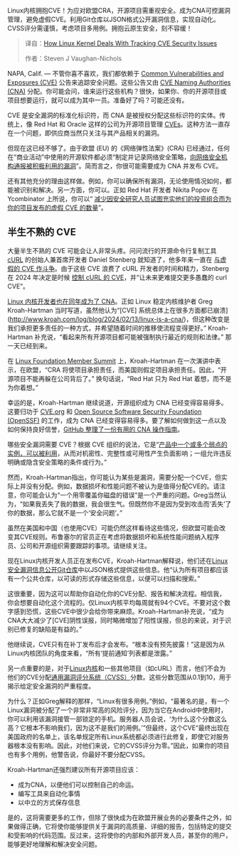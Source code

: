 
<!--
title: Linux内核如何处理CVE安全问题的跟踪
cover: https://cdn.thenewstack.io/media/2025/04/7f8daf59-martin-wettstein-4cvmwrwh3xu-unsplash.jpg
summary: Linux内核拥抱CVE！为应对欧盟CRA，开源项目需重视安全。成为CNA可控漏洞管理，避免虚假CVE。利用Git仓库以JSON格式公开漏洞信息，实现自动化。CVSS评分需谨慎，考虑项目多用例。拥抱云原生安全，刻不容缓！
-->

Linux内核拥抱CVE！为应对欧盟CRA，开源项目需重视安全。成为CNA可控漏洞管理，避免虚假CVE。利用Git仓库以JSON格式公开漏洞信息，实现自动化。CVSS评分需谨慎，考虑项目多用例。拥抱云原生安全，刻不容缓！

> 译自：[How Linux Kernel Deals With Tracking CVE Security Issues](https://thenewstack.io/how-linux-kernel-deals-with-tracking-cve-security-issues/)
> 
> 作者：Steven J Vaughan-Nichols

NAPA, Calif. — 不管你喜不喜欢，我们都依赖于 [Common Vulnerabilities and Exposures (CVE)](https://www.cve.org/?utm_source=opensourcewatch.beehiiv.com&utm_medium=referral&utm_campaign=linux-gets-into-the-cve-security-business) 公告来追踪安全问题。这些公告又由 [CVE Naming Authorities (CNA)](https://www.cve.org/programorganization/cnas) 分配。你可能会问，谁来运行这些机构？很快，如果你、你的开源项目或项目想要运行，就可以成为其中一员。准备好了吗？可能还没有。

CVE 是安全漏洞的标准化标识符，而 CNA 是被授权分配这些标识符的实体。传统上，像 Red Hat 和 Oracle 这样的公司为开源项目管理 [CVEs](https://thenewstack.io/five-myths-about-cves/)。这种方法一直存在一个问题，即供应商当然只关注与其产品相关的漏洞。

但现在这已经不够了。由于欧盟 (EU) 的《网络弹性法案》(CRA) 已经通过，任何在“商业活动”中使用的开源软件都必须“制定并记录网络安全策略，[向网络安全机构通报被积极利用的漏洞](https://github.blog/open-source/maintainers/what-the-eus-new-software-legislation-means-for-developers/)”。简而言之，你很可能需要成为 CNA 并发布 CVE。

还有其他充分的理由这样做。例如，你可以确保所有漏洞，无论使用情况如何，都能被识别和解决。另一方面，你可以。正如 Red Hat 开发者 Nikita Popov 在 Ycombinator 上所说，你可以“ [减少因安全研究人员试图充实他们的投资组合而为你的项目发布的虚假 CVE 的数量](https://news.ycombinator.com/item?id=40835688)”。

## 半生不熟的 CVE

大量半生不熟的 CVE 可能会让人非常头疼。问问流行的开源命令行复制工具 [cURL](https://thenewstack.io/curls-daniel-stenberg-on-securing-180000-lines-of-c-code/) 的创始人兼首席开发者 Daniel Stenberg 就知道了，他多年来一直在 [与虚假的 CVE 作斗争](https://thenewstack.io/cve-2020-19909-a-controversial-vulnerability-for-curl/)。由于这些 CVE 浪费了 cURL 开发者的时间和精力，Stenberg 在 2024 年决定是时候 [控制 cURL 的 CVE](https://daniel.haxx.se/blog/2024/01/16/curl-is-a-cna/)，并“让未来更难提交更多愚蠢的 curl CVE”。

[Linux 内核开发者也在同年成为了 CNA](https://opensourcewatch.beehiiv.com/p/linux-gets-cve-security-business)。正如 Linux 稳定内核维护者 Greg Kroah-Hartman 当时写道，虽然他认为“[CVE] 系统总体上在很多方面都已崩溃](http://www.kroah.com/log/blog/2024/02/13/linux-is-a-cna/)，但这种改变是我们承担更多责任的一种方式，并希望随着时间的推移使流程变得更好。” Kroah-Hartman 补充说，“看起来所有开源项目都可能被强制执行最近的规则和法律。” 那一天已经到来。

在 [Linux Foundation Member Summit](https://events.linuxfoundation.org/lf-member-summit/) 上，Kroah-Hartman 在一次演讲中表示，在欧盟，“CRA 将使项目承担责任，而美国则假定项目承担责任。因此，“开源项目不能再躲在公司背后了。” 换句话说，“Red Hat 只为 Red Hat 着想，而不是为你着想。”

幸运的是，Kroah-Hartman 继续说道，开源组织成为 CNA 已经变得容易得多。这要归功于 [CVE.org](http://cve.org) 和 [Open Source Software Security Foundation (OpenSSF)](https://openssf.org/) 的工作，成为 CNA 已经变得容易得多。要了解如何做到这一点以及如何保持良好信誉，[GitHub 整理了一份有用的 CNA 操作指南](https://github.com/ossf/wg-vulnerability-disclosures/blob/main/docs/guides/becoming-a-cna-as-an-open-source-org-or-project.md)。

哪些安全漏洞需要 CVE？根据 CVE 组织的说法，它是“[产品中一个或多个弱点的实例，可以被利用](https://www.cve.org/resourcessupport/allresources/cnarules)，从而对机密性、完整性或可用性产生负面影响；一组允许违反明确或隐含安全策略的条件或行为。”

然而，Kroah-Hartman指出，你可能认为某些是漏洞，需要分配一个CVE，但实际上并没有分配。例如，数据损坏和性能问题不被认为是值得分配CVE的。请注意，你可能会认为“一个用零覆盖你磁盘的错误”是一个严重的问题。Greg当然认为，“如果我丢失了我的数据，我会很生气。但既然你不是因为受到攻击而‘丢失’了你的数据，那么它就不是一个‘安全问题’。”

虽然在美国和中国（也使用CVE）可能仍然这样看待这些情况，但欧盟可能会改变其CVE规则。布鲁塞尔的官员正在考虑将数据损坏和系统性能问题纳入程序员、公司和开源组织需要跟踪的事项。请继续关注。

现在Linux内核开发人员正在发布CVE，Kroah-Hartman解释说，他们还在[Linux安全漏洞信息公开Git仓库](https://git.kernel.org/pub/scm/linux/security/vulns.git/)中以JSON格式提供这些信息。他“认为所有项目都应该有一个公共仓库，以可读的形式存储这些信息，以便可以扫描和搜索。”

这很重要，因为这可以帮助你自动化你的CVE分配、报告和解决流程。相信我，你会想要自动化这个流程的。仅Linux内核平均每周就有94个CVE。不要对这个数字感到恐慌，这些CVE中很少会给你带来麻烦。Kroah-Hartman补充说，“成为CNA大大减少了[CVE]阴性误报，同时略微增加了阳性误报，但总的来说，对于识别已修复的缺陷是有益的。”

他继续说，CVE只有在补丁发布后才会发布。“根本没有预先披露！”这是因为从Linux内核团队的角度来看，“所有‘提前通知’列表都是泄露。”

另一点重要的是，对于[Linux内核](https://thenewstack.io/introduction-to-linux-operating-system/)和一些其他项目（如cURL）而言，他们不会为他们的CVE分配[通用漏洞评分系统（CVSS）](https://nvd.nist.gov/vuln-metrics/cvss)分数。这些分数范围从0.1到10，用于揭示给定安全漏洞的严重程度。

为什么？正如Greg解释的那样，“Linux有很多用例。”例如，“最著名的是，有一个Linux漏洞被分配了一个非常非常高的风险评分，因为当它在Android中使用时，你可以利用该漏洞接管一部锁定的手机。服务器人员会说，‘为什么这个分数这么高？它根本不影响我们，因为这不是我们的用例。’”但最终，这个CVE“最终出现在美国政府的名单上，该名单规定所有Linux系统都必须进行此修复，即使它对服务器根本没有影响。因此，对他们来说，它的CVSS评分为零。”因此，如果你的项目也有多个用例，他警告说，你最好不要分配CVSS。

Kroah-Hartman还强烈建议所有开源项目应该：

- 成为CNA，以便他们可以控制自己的命运。
- 编写工具来自动化事情
- 以中立的方式保存信息

是的，这将需要更多的工作，但除了很快成为在欧盟开展业务的必要条件之外，如果做得正确，它将使你能够提供关于漏洞的高质量、详细的报告，包括特定的提交和受影响的代码范围。反过来，这将使你的内部和外部开发人员，甚至你的用户，能够更好地理解和解决安全问题。